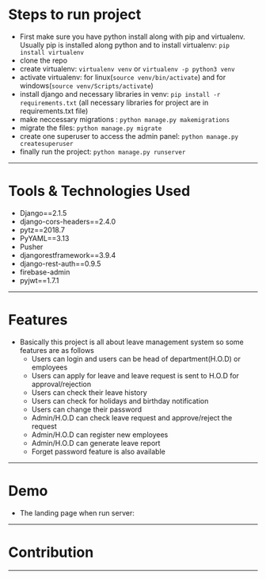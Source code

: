 # Steps to run project 
- First make sure you have python install along with pip and virtualenv. Usually pip is installed along python and to install virtualenv: ```pip install virtualenv```  
- clone the repo 
- create virtualenv: ```virtualenv venv``` or ```virtualenv -p python3 venv```
- activate virtualenv: for linux(```source venv/bin/activate```) and for windows(```source venv/Scripts/activate```)
- install django and necessary libraries in venv: ```pip install -r requirements.txt``` (all necessary libraries for project are in requirements.txt file) 
- make neccessary migrations : ```python manage.py makemigrations```
- migrate the files: ```python manage.py migrate```
- create one superuser to access the admin panel: ```python manage.py createsuperuser```
- finally run the project: ```python manage.py runserver```
----- 
# Tools & Technologies Used 
- Django==2.1.5
- django-cors-headers==2.4.0
- pytz==2018.7
- PyYAML==3.13
- Pusher
- djangorestframework==3.9.4
- django-rest-auth==0.9.5
- firebase-admin
- pyjwt==1.7.1
----- 
# Features 
- Basically this project is all about leave management system so some features are as follows
  - Users can login and users can be head of department(H.O.D) or employees
  - Users can apply for leave and leave request is sent to H.O.D for approval/rejection
  - Users can check their leave history
  - Users can check for holidays and birthday notification
  - Users can change their password
  - Admin/H.O.D can check leave request and approve/reject the request
  - Admin/H.O.D can register new employees
  - Admin/H.O.D can generate leave report
  - Forget password feature is also available
----- 
# Demo 
- The landing page when run server:

----- 
# Contribution
-----
